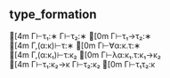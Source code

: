 ## type_formation
[4m  Γ⊢τ₁:∗   Γ⊢τ₂:∗  [0m
     Γ⊢τ₁→τ₂:∗     
[4m  Γ,(α:κ)⊢τ:∗  [0m
   Γ⊢∀α:κ.τ:∗  
[4m   Γ,(α:κ₁)⊢τ:κ₂   [0m
  Γ⊢λα:κ₁.τ:κ₁→κ₂  
[4m  Γ⊢τ₁:κ₂→κ   Γ⊢τ₂:κ₂  [0m
        Γ⊢τ₁τ₂:κ       
